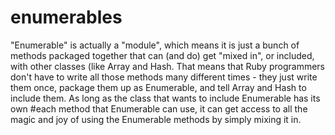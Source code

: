 # enumerables

"Enumerable" is actually a "module", which means it is just a bunch of methods packaged together that can (and do) get "mixed in", or included, with other classes (like Array and Hash. That means that Ruby programmers don't have to write all those methods many different times - they just write them once, package them up as Enumerable, and tell Array and Hash to include them. As long as the class that wants to include Enumerable has its own #each method that Enumerable can use, it can get access to all the magic and joy of using the Enumerable methods by simply mixing it in.